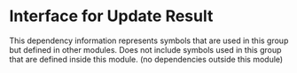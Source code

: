 
# Interface for Update Result
This dependency information represents symbols that are used in this group but defined in other modules.  Does not include symbols used in this group that are defined inside this module.
(no dependencies outside this module)
